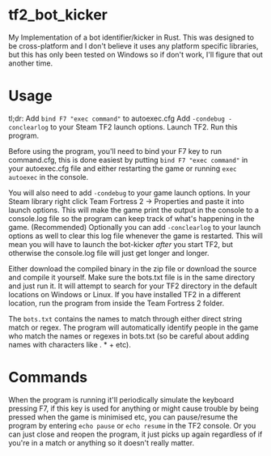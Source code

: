 # tf2_bot_kicker
My Implementation of a bot identifier/kicker in Rust. This was designed to be cross-platform and I don't believe it uses any platform specific libraries, but this has only been tested on Windows so if don't work, I'll figure that out another time.

# Usage
tl;dr:
Add `bind F7 "exec command"` to autoexec.cfg
Add `-condebug -conclearlog` to your Steam TF2 launch options.
Launch TF2.
Run this program.


Before using the program, you'll need to bind your F7 key to run command.cfg, this is done easiest by putting `bind F7 "exec command"` in your autoexec.cfg file and either restarting the game or running `exec autoexec` in the console.

You will also need to add `-condebug` to your game launch options. In your Steam library right click Team Fortress 2 -> Properties and paste it into launch options. This will make the game print the output in the console to a console.log file so the program can keep track of what's happening in the game.
(Recommended) Optionally you can add `-conclearlog` to your launch options as well to clear this log file whenever the game is restarted. This will mean you will have to launch the bot-kicker *after* you start TF2, but otherwise the console.log file will just get longer and longer.

Either download the compiled binary in the zip file or download the source and compile it yourself. Make sure the bots.txt file is in the same directory and just run it. It will attempt to search for your TF2 directory in the default locations on Windows or Linux. If you have installed TF2 in a different location, run the program from inside the Team Fortress 2 folder.

The `bots.txt` contains the names to match through either direct string match or regex. The program will automatically identify people in the game who match the names or regexes in bots.txt (so be careful about adding names with characters like . * + etc).

# Commands
When the program is running it'll periodically simulate the keyboard pressing F7, if this key is used for anything or might cause trouble by being pressed when the game is minimised etc, you can pause/resume the program by entering `echo pause` or `echo resume` in the TF2 console. Or you can just close and reopen the program, it just picks up again regardless of if you're in a match or anything so it doesn't really matter.
